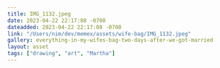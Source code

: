 ```yaml
---
title: IMG_1132.jpeg
date: 2023-04-22 22:17:08 -0700
dateadded: 2023-04-22 22:17:08 -0700
link: "/Users/nim/dev/memex/assets/wife-bag/IMG_1132.jpeg"
gallery: everything-in-my-wifes-bag-two-days-after-we-got-married
layout: asset
tags: ["drawing", "art", "Martha"]
--- 
```

